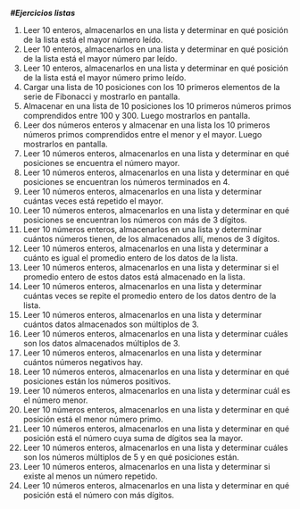 ***#Ejercicios listas***
1. Leer 10 enteros, almacenarlos en una lista y determinar en qué posición de la lista está
el mayor número leído.
2. Leer 10 enteros, almacenarlos en una lista y determinar en qué posición de la lista está
el mayor número par leído.
3. Leer 10 enteros, almacenarlos en una lista y determinar en qué posición de la lista está
el mayor número primo leído.
4. Cargar una lista de 10 posiciones con los 10 primeros elementos de la serie de Fibonacci
y mostrarlo en pantalla.
5. Almacenar en una lista de 10 posiciones los 10 primeros números primos comprendidos
entre 100 y 300. Luego mostrarlos en pantalla.
6. Leer dos números enteros y almacenar en una lista los 10 primeros números primos
comprendidos entre el menor y el mayor. Luego mostrarlos en pantalla.
7. Leer 10 números enteros, almacenarlos en una lista y determinar en qué posiciones se
encuentra el número mayor.
8. Leer 10 números enteros, almacenarlos en una lista y determinar en qué posiciones se
encuentran los números terminados en 4.
9. Leer 10 números enteros, almacenarlos en una lista y determinar cuántas veces está
repetido el mayor.
10. Leer 10 números enteros, almacenarlos en una lista y determinar en qué posiciones se
encuentran los números con más de 3 dígitos.
11. Leer 10 números enteros, almacenarlos en una lista y determinar cuántos números
tienen, de los almacenados allí, menos de 3 dígitos. 
12. Leer 10 números enteros, almacenarlos en una lista y determinar a cuánto es igual el
promedio entero de los datos de la lista.
13. Leer 10 números enteros, almacenarlos en una lista y determinar si el promedio entero
de estos datos está almacenado en la lista.
14. Leer 10 números enteros, almacenarlos en una lista y determinar cuántas veces se repite
el promedio entero de los datos dentro de la lista.
15. Leer 10 números enteros, almacenarlos en una lista y determinar cuántos datos
almacenados son múltiplos de 3.
16. Leer 10 números enteros, almacenarlos en una lista y determinar cuáles son los datos
almacenados múltiplos de 3.
17. Leer 10 números enteros, almacenarlos en una lista y determinar cuántos números
negativos hay.
18. Leer 10 números enteros, almacenarlos en una lista y determinar en qué posiciones
están los números positivos.
19. Leer 10 números enteros, almacenarlos en una lista y determinar cuál es el número
menor.
20. Leer 10 números enteros, almacenarlos en una lista y determinar en qué posición está
el menor número primo.
21. Leer 10 números enteros, almacenarlos en una lista y determinar en qué posición está
el número cuya suma de dígitos sea la mayor.
22. Leer 10 números enteros, almacenarlos en una lista y determinar cuáles son los números
múltiplos de 5 y en qué posiciones están.
23. Leer 10 números enteros, almacenarlos en una lista y determinar si existe al menos un
número repetido.
24. Leer 10 números enteros, almacenarlos en una lista y determinar en qué posición está
el número con más dígitos. 